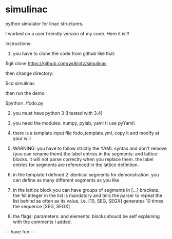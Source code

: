 # simulinac
python simulator for linac structures.

I worked on a user friendly version of my code. Here it is!!!

Instructions:

1) you have to clone the code from github like that:

$git clone https://github.com/wdklotz/simulinac

then change directory:

$cd simulinac

then run the demo:

$python ./fodo.py

2) you must have python 3 (I tested with 3.4)

3) you need the modules: numpy, pylab, yaml (I use pyYaml)

4) there is a template input file fodo_template.yml. copy it and modify at your will

5) WARNING: you have to follow strictly the YAML syntax and don't remove (you can rename them) the label entries in the segments: and lattice: blocks. it will not parse correctly when you replace them. the label entries for segments are referenced in the lattice definition.

6) in the template I defined 2 identical segments for demonstration. you can define as many different segments as you like

7) in the lattice block you can have groups of segments in [...] brackets. the 1st integer in the list is mandatory and tells the parser to repeat the list behind as often as its value, i.e.  [10, SEG, SEGX] generates 10 times the sequence [SEG, SEGX]

8) the flags: parameters: and elements: blocks should be self explaining with the comments I added.

-- have fun --
